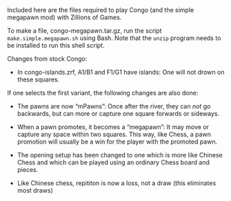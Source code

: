 Included here are the files required to play Congo (and the simple megapawn
mod) with Zillions of Games.  

To make a file, congo-megapawn.tar.gz, run the script
`make.simple.megapawn.sh` using Bash.  Note that the `unzip` program 
needs to be installed to run this shell script.

Changes from stock Congo:

* In congo-islands.zrf, A1/B1 and F1/G1 have islands: One will not drown 
  on these squares.

If one selects the first variant, the following changes are also done:

* The pawns are now “mPawns”: Once after the river, they can *not* go
  backwards, but can more or capture one square forwards or sideways.

* When a pawn promotes, it becomes a “megapawn”: It may move or capture
  any space within two squares.  This way, like Chess, a pawn promotion
  will usually be a win for the player with the promoted pawn.

* The opening setup has been changed to one which is more like Chinese
  Chess and which can be played using an ordinary Chess board and pieces.

* Like Chinese chess, repititon is now a loss, not a draw (this eliminates
  most draws)

